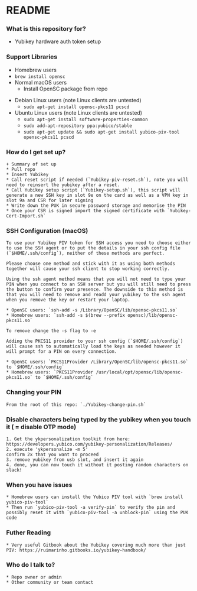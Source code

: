 # README #

### What is this repository for? ###

* Yubikey hardware auth token setup

### Support Libraries ###

* Homebrew users
* `brew install opensc`
* Normal macOS users
    * Install OpenSC package from repo
+ Debian Linux users (note Linux clients are untested)
    * `sudo apt-get install opensc-pkcs11 pcscd`
+ Ubuntu Linux users (note Linux clients are untested)
    * `sudo apt-get install software-properties-common`
    * `sudo add-apt-repository ppa:yubico/stable`
    * `sudo apt-get update && sudo apt-get install yubico-piv-tool opensc-pkcs11 pcscd`

### How do I get set up? ###

    + Summary of set up
    * Pull repo
    * Insert Yubikey
    * Call reset script if needed (`Yubikey-piv-reset.sh`), note you will need to reinsert the yubikey after a reset.
    * Call Yubikey setup script (`Yubikey-setup.sh`), this script will generate a new SSH key in slot 9e on the card as well as a VPN key in slot 9a and CSR for later signing
    * Write down the PUK in secure password storage and memorise the PIN
    * Once your CSR is signed import the signed certificate with `Yubikey-Cert-Import.sh`

### SSH Configuration (macOS) ###

    To use your Yubikey PIV token for SSH access you need to choose either to use the SSH agent or to put the details in your ssh config file (`$HOME/.ssh/config`), neither of these methods are perfect. 

    Please choose one method and stick with it as using both methods together will cause your ssh client to stop working correctly.

    Using the ssh agent method means that you will not need to type your PIN when you connect to an SSH server but you will still need to press the button to confirm your presence. The downside to this method is that you will need to remove and readd your yubikey to the ssh agent when you remove the key or restart your laptop.

    * OpenSC users: `ssh-add -s /Library/OpenSC/lib/opensc-pkcs11.so`
    * Homebrew users: `ssh-add -s $(brew --prefix opensc)/lib/opensc-pkcs11.so`

    To remove change the -s flag to -e 

    Adding the PKCS11 provider to your ssh config (`$HOME/.ssh/config`) will cause ssh to automatically load the keys as needed however it will prompt for a PIN on every connection.

    * OpenSC users: `PKCS11Provider /Library/OpenSC/lib/opensc-pkcs11.so` to `$HOME/.ssh/config`
    * Homebrew users: `PKCS11Provider /usr/local/opt/opensc/lib/opensc-pkcs11.so` to `$HOME/.ssh/config`

### Changing your PIN ###

    From the root of this repo: `./Yubikey-change-pin.sh`

### Disable characters being typed by the yubikey when you touch it ( = disable OTP mode) ###

    1. Get the ykpersonalization toolkit from here: https://developers.yubico.com/yubikey-personalization/Releases/
    2. execute 'ykpersonalize -m 5'
    confirm 2x that you want to proceed
    3. remove yubikey from usb slot, and insert it again
    4. done, you can now touch it without it posting random characters on slack!

### When you have issues ###

    * Homebrew users can install the Yubico PIV tool with `brew install yubico-piv-tool`
    * Then run `yubico-piv-tool -a verify-pin` to verify the pin and possibly reset it with `yubico-piv-tool -a unblock-pin` using the PUK code

### Futher Reading ###

    * Very useful Gitbook about the Yubikey covering much more than just PIV: https://ruimarinho.gitbooks.io/yubikey-handbook/

### Who do I talk to? ###

    * Repo owner or admin
    * Other community or team contact
